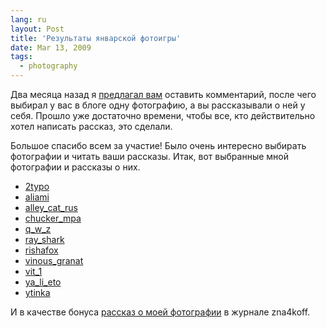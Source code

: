 ```yaml
---
lang: ru
layout: Post
title: 'Результаты январской фотоигры'
date: Mar 13, 2009
tags:
  - photography
---
```


Два месяца назад я [предлагал вам](/blog/2857 "Фотоигра") оставить комментарий, после чего выбирал у вас в блоге одну фотографию, а вы рассказывали о ней у себя. Прошло уже достаточно времени, чтобы все, кто действительно хотел написать рассказ, это сделали.

Большое спасибо всем за участие! Было очень интересно выбирать фотографии и читать ваши рассказы. Итак, вот выбранные мной фотографии и рассказы о них.

* [2typo](http://2typo.livejournal.com/86642.html)
* [aliami](http://aliami.livejournal.com/160632.html)
* [alley_cat_rus](http://alley-cat-rus.livejournal.com/25831.html)
* [chucker_mpa](http://chucker-mpa.livejournal.com/40889.html)
* [q_w_z](http://q-w-z.livejournal.com/1138386.html)
* [ray_shark](http://ray-shark.livejournal.com/109740.html)
* [rishafox](http://rishafox.livejournal.com/63712.html)
* [vinous_granat](http://vinous-granat.livejournal.com/25882.htm)
* [vit_1](http://vit-1.livejournal.com/110363.html)
* [ya_li_eto](http://ya-li-eto.livejournal.com/42692.html)
* [ytinka](http://ytinka.livejournal.com/38238.html)

И в качестве бонуса [рассказ о моей фотографии](http://zna4koff.livejournal.com/118994.html "Рассказ о фотографии с воробьём") в журнале zna4koff.
